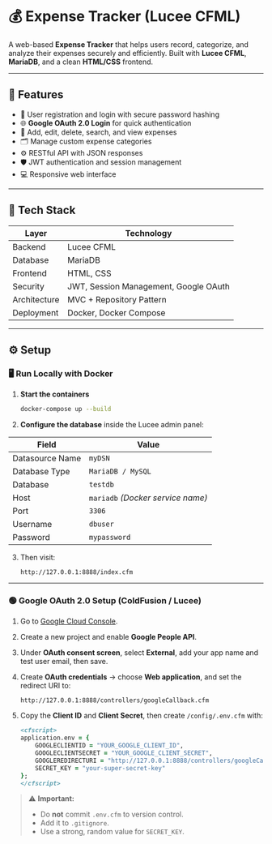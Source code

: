 # 💰 Expense Tracker (Lucee CFML)

A web-based **Expense Tracker** that helps users record, categorize, and analyze their expenses securely and efficiently.
Built with **Lucee CFML**, **MariaDB**, and a clean **HTML/CSS** frontend.

---

## 🚀 Features

* 🔐 User registration and login with secure password hashing
* 🌐 **Google OAuth 2.0 Login** for quick authentication
* 💸 Add, edit, delete, search, and view expenses
* 🗂️ Manage custom expense categories
* ⚙️ RESTful API with JSON responses
* 🛡️ JWT authentication and session management
* 💻 Responsive web interface

---

## 🧱 Tech Stack

| Layer        | Technology                            |
| ------------ | ------------------------------------- |
| Backend      | Lucee CFML                            |
| Database     | MariaDB                               |
| Frontend     | HTML, CSS                             |
| Security     | JWT, Session Management, Google OAuth |
| Architecture | MVC + Repository Pattern              |
| Deployment   | Docker, Docker Compose                |

---

## ⚙️ Setup

### 🖥️ Run Locally with Docker

1. **Start the containers**

   ```bash
   docker-compose up --build
   ```

2. **Configure the database** inside the Lucee admin panel:

| Field           | Value                             |
| --------------- | --------------------------------- |
| Datasource Name | `myDSN`                           |
| Database Type   | `MariaDB / MySQL`                 |
| Database        | `testdb`                          |
| Host            | `mariadb` *(Docker service name)* |
| Port            | `3306`                            |
| Username        | `dbuser`                          |
| Password        | `mypassword`                      |


3. Then visit:

   ```
   http://127.0.0.1:8888/index.cfm
   ```

---

### 🟢 Google OAuth 2.0 Setup (ColdFusion / Lucee)

1. Go to [Google Cloud Console](https://console.cloud.google.com/).

2. Create a new project and enable **Google People API**.

3. Under **OAuth consent screen**, select **External**, add your app name and test user email, then save.

4. Create **OAuth credentials** → choose **Web application**, and set the redirect URI to:

   ```
   http://127.0.0.1:8888/controllers/googleCallback.cfm
   ```

5. Copy the **Client ID** and **Client Secret**, then create `/config/.env.cfm` with:

   ```cfml
   <cfscript>
   application.env = {
       GOOGLECLIENTID = "YOUR_GOOGLE_CLIENT_ID",
       GOOGLECLIENTSECRET = "YOUR_GOOGLE_CLIENT_SECRET",
       GOOGLEREDIRECTURI = "http://127.0.0.1:8888/controllers/googleCallback.cfm",
       SECRET_KEY = "your-super-secret-key"
   };
   </cfscript>
   ```

> ⚠️ **Important:**
>
> * Do **not** commit `.env.cfm` to version control.
> * Add it to `.gitignore`.
> * Use a strong, random value for `SECRET_KEY`.
